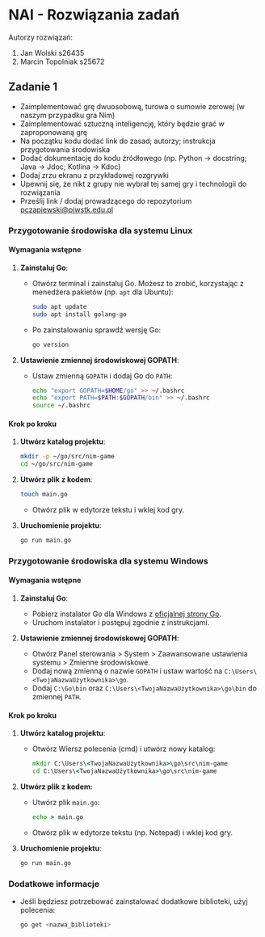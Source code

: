 # NAI - Rozwiązania zadań
Autorzy rozwiązań:
1. Jan Wolski s26435
2. Marcin Topolniak s25672

## Zadanie 1
* Zaimplementować grę dwuosobową, turowa o sumowie zerowej (w naszym przypadku gra Nim)
* Zaimplementować sztuczną inteligencję, który będzie grać w zaproponowaną grę
* Na początku kodu dodać link do zasad; autorzy; instrukcja przygotowania środowiska
* Dodać dokumentację do kodu źródłowego (np. Python -> docstring; Java -> Jdoc; Kotlina -> Kdoc)
* Dodaj zrzu ekranu z przykładowej rozgrywki
* Upewnij się, że nikt z grupy nie wybrał tej samej gry i technologii do rozwiązania
* Prześlij link / dodaj prowadzącego do repozytorium pczapiewski@pjwstk.edu.pl


### Przygotowanie środowiska dla systemu Linux

#### Wymagania wstępne

1. **Zainstaluj Go**:
   - Otwórz terminal i zainstaluj Go. Możesz to zrobić, korzystając z menedżera pakietów (np. `apt` dla Ubuntu):
     ```bash
     sudo apt update
     sudo apt install golang-go
     ```
   - Po zainstalowaniu sprawdź wersję Go:
     ```bash
     go version
     ```

2. **Ustawienie zmiennej środowiskowej GOPATH**:
   - Ustaw zmienną `GOPATH` i dodaj Go do `PATH`:
     ```bash
     echo "export GOPATH=$HOME/go" >> ~/.bashrc
     echo "export PATH=$PATH:$GOPATH/bin" >> ~/.bashrc
     source ~/.bashrc
     ```

#### Krok po kroku

1. **Utwórz katalog projektu**:
   ```bash
   mkdir -p ~/go/src/nim-game
   cd ~/go/src/nim-game
   ```

2. **Utwórz plik z kodem**:
   ```bash
   touch main.go
   ```
   - Otwórz plik w edytorze tekstu i wklej kod gry.

3. **Uruchomienie projektu**:
   ```bash
   go run main.go
   ```

### Przygotowanie środowiska dla systemu Windows

#### Wymagania wstępne

1. **Zainstaluj Go**:
   - Pobierz instalator Go dla Windows z [oficjalnej strony Go](https://golang.org/dl/).
   - Uruchom instalator i postępuj zgodnie z instrukcjami.

2. **Ustawienie zmiennej środowiskowej GOPATH**:
   - Otwórz Panel sterowania > System > Zaawansowane ustawienia systemu > Zmienne środowiskowe.
   - Dodaj nową zmienną o nazwie `GOPATH` i ustaw wartość na `C:\Users\<TwojaNazwaUżytkownika>\go`.
   - Dodaj `C:\Go\bin` oraz `C:\Users\<TwojaNazwaUżytkownika>\go\bin` do zmiennej `PATH`.

#### Krok po kroku

1. **Utwórz katalog projektu**:
   - Otwórz Wiersz polecenia (cmd) i utwórz nowy katalog:
     ```cmd
     mkdir C:\Users\<TwojaNazwaUżytkownika>\go\src\nim-game
     cd C:\Users\<TwojaNazwaUżytkownika>\go\src\nim-game
     ```

2. **Utwórz plik z kodem**:
   - Utwórz plik `main.go`:
     ```cmd
     echo > main.go
     ```
   - Otwórz plik w edytorze tekstu (np. Notepad) i wklej kod gry.

3. **Uruchomienie projektu**:
   ```cmd
   go run main.go
   ```

### Dodatkowe informacje

- Jeśli będziesz potrzebować zainstalować dodatkowe biblioteki, użyj polecenia:
  ```bash
  go get <nazwa_biblioteki>
  ```
